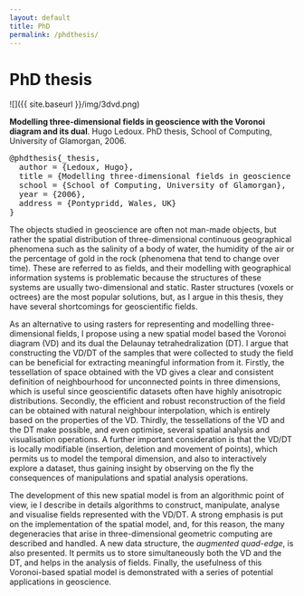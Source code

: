 ```yaml
---
layout: default
title: PhD
permalink: /phdthesis/
---
```


# PhD thesis

![]({{ site.baseurl }}/img/3dvd.png)

<p><strong>Modelling three-dimensional fields in geoscience with the Voronoi diagram and its dual</strong>. Hugo Ledoux. PhD thesis, School of Computing, University of Glamorgan, 2006.  <a href="/hledoux/pdfs/thesisLedoux.pdf"><i class="fbi bi-file-earmark-pdf"></i></a> <a href="#bib_thesis" data-toggle="collapse"><i class="bi bi-caret-down-square-fill"></i></a><div id="bib_thesis" class="collapse"  tabindex="-1"><pre class="bibtex">@phdthesis{_thesis,
  author = {Ledoux, Hugo},
  title = {Modelling three-dimensional fields in geoscience with the {Voronoi} diagram and its dual},
  school = {School of Computing, University of Glamorgan},
  year = {2006},
  address = {Pontypridd, Wales, UK}
}</pre></div></p>

The objects studied in geoscience are often not man-made objects, but rather the spatial distribution of three-dimensional continuous geographical phenomena such as the salinity of a body of water, the humidity of the air or the percentage of gold in the rock (phenomena that tend to change over time). These are referred to as fields, and their modelling with geographical information systems is problematic because the structures of these systems are usually two-dimensional and static. Raster structures (voxels or octrees) are the most popular solutions, but, as I argue in this thesis, they have several shortcomings for geoscientific fields.

As an alternative to using rasters for representing and modelling three-dimensional fields, I propose using a new spatial model based the Voronoi diagram (VD) and its dual the Delaunay tetrahedralization (DT). I argue that constructing the VD/DT of the samples that were collected to study the field can be beneficial for extracting meaningful information from it. Firstly, the tessellation of space obtained with the VD gives a clear and consistent definition of neighbourhood for unconnected points in three dimensions, which is useful since geoscientific datasets often have highly anisotropic distributions. Secondly, the efficient and robust reconstruction of the field can be obtained with natural neighbour interpolation, which is entirely based on the properties of the VD. Thirdly, the tessellations of the VD and the DT make possible, and even optimise, several spatial analysis and visualisation operations. A further important consideration is that the VD/DT is locally modifiable (insertion, deletion and movement of points), which permits us to model the temporal dimension, and also to interactively explore a dataset, thus gaining insight by observing on the fly the consequences of manipulations and spatial analysis operations.

The development of this new spatial model is from an algorithmic point of view, ie I describe in details algorithms to construct, manipulate, analyse and visualise fields represented with the VD/DT. A strong emphasis is put on the implementation of the spatial model, and, for this reason, the many degeneracies that arise in three-dimensional geometric computing are described and handled. A new data structure, the <em>augmented quad-edge</em>, is also presented. It permits us to store simultaneously both the VD and the DT, and helps in the analysis of fields. Finally, the usefulness of this Voronoi-based spatial model is demonstrated with a series of potential applications in geoscience.
